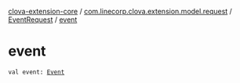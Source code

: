 [clova-extension-core](../../index.md) / [com.linecorp.clova.extension.model.request](../index.md) / [EventRequest](index.md) / [event](./event.md)

# event

`val event: `[`Event`](../../com.linecorp.clova.extension.model.request.event/-event/index.md)